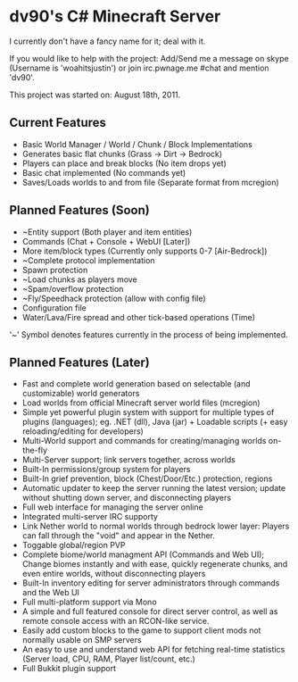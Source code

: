 dv90's C# Minecraft Server
==========================

I currently don't have a fancy name for it; deal with it.

If you would like to help with the project: Add/Send me a message on skype (Username is 'woahitsjustin') or join irc.pwnage.me #chat and mention 'dv90'.

This project was started on: August 18th, 2011.

Current Features
----------------

* Basic World Manager / World / Chunk / Block Implementations
* Generates basic flat chunks (Grass -> Dirt -> Bedrock)
* Players can place and break blocks (No item drops yet)
* Basic chat implemented (No commands yet)
* Saves/Loads worlds to and from file (Separate format from mcregion)

Planned Features (Soon)
-----------------------

* ~Entity support (Both player and item entities)
* Commands (Chat + Console + WebUI [Later])
* More item/block types (Currently only supports 0-7 [Air-Bedrock])
* ~Complete protocol implementation
* Spawn protection
* ~Load chunks as players move
* ~Spam/overflow protection
* ~Fly/Speedhack protection (allow with config file)
* Configuration file
* Water/Lava/Fire spread and other tick-based operations (Time)

'~' Symbol denotes features currently in the process of being implemented.

Planned Features (Later)
------------------------

* Fast and complete world generation based on selectable (and customizable) world generators
* Load worlds from official Minecraft server world files (mcregion)
* Simple yet powerful plugin system with support for multiple types of plugins (languages); eg. .NET (dll), Java (jar) + Loadable scripts (+ easy reloading/editing for developers)
* Multi-World support and commands for creating/managing worlds on-the-fly
* Multi-Server support; link servers together, across worlds
* Built-In permissions/group system for players
* Built-In grief prevention, block (Chest/Door/Etc.) protection, regions
* Automatic updater to keep the server running the latest version; update without shutting down server, and disconnecting players
* Full web interface for managing the server online
* Integrated multi-server IRC supporty
* Link Nether world to normal worlds through bedrock lower layer: Players can fall through the "void" and appear in the Nether.
* Toggable global/region PVP
* Complete biome/world managment API (Commands and Web UI); Change biomes instantly and with ease, quickly regenerate chunks, and even entire worlds, without disconnecting players
* Built-In inventory editing for server administrators through commands and the Web UI
* Full multi-platform support via Mono
* A simple and full featured console for direct server control, as well as remote console access with an RCON-like service.
* Easily add custom blocks to the game to support client mods not normally usable on SMP servers
* An easy to use and understand web API for fetching real-time statistics (Server load, CPU, RAM, Player list/count, etc.)
* Full Bukkit plugin support